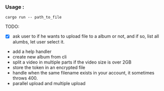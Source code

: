 ### Usage :

```
cargo run -- path_to_file
```

TODO:

- [x] ask user to if he wants to upload file to a album or not, and if so, list all alumbs, let user select it.
- add a help handler
- create new album from cli
- split a video in multiple parts if the video size is over 2GB
- store the token in an encrypted file
- handle when the same filename exists in your account, it sometimes throws 400.
- parallel upload and multiple upload
